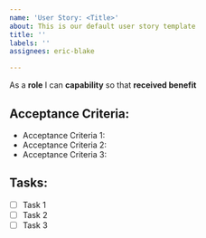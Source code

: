 ```yaml
---
name: 'User Story: <Title>'
about: This is our default user story template
title: ''
labels: ''
assignees: eric-blake

---
```


As a **role**  I can **capability** so that **received benefit**

## Acceptance Criteria:
* Acceptance Criteria 1:
* Acceptance Criteria 2:
* Acceptance Criteria 3:

## Tasks:
  - [ ] Task 1 
  - [ ] Task 2
  - [ ] Task 3
